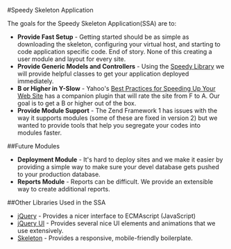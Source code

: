 #Speedy Skeleton Application

The goals for the Speedy Skeleton Application(SSA) are to:

* **Provide Fast Setup** - Getting started should be as simple as downloading the skeleton, configuring your virtual host, and starting to code application specific code.  End of story.  None of this creating a user module and layout for every site.
* **Provide Generic Models and Controllers** - Using the [Speedy Library](https://github.com/warren5236/speedy) we will provide helpful classes to get your application deployed immediately.
* **B or Higher in Y-Slow** - Yahoo's [Best Practices for Speeding Up Your Web Site](http://developer.yahoo.com/performance/rules.html/) has a companion plugin that will rate the site from F to A.  Our goal is to get a B or higher out of the box.
* **Provide Module Support** - The Zend Framework 1 has issues with the way it supports modules (some of these are fixed in version 2) but we wanted to provide tools that help you segregate your codes into modules faster.

##Future Modules
* **Deployment Module** - It's hard to deploy sites and we make it easier by providing a simple way to make sure your devel database gets pushed to your production database.
* **Reports Module** - Reports can be difficult.  We provide an extensible way to create additional reports.

##Other Libraries Used in the SSA

* [jQuery](jquery.com) - Provides a nicer interface to ECMAscript (JavaScript)
* [jQuery UI](http://jqueryui.com/) - Provides several nice UI elements and animations that we use extensively.
* [Skeleton](http://www.getskeleton.com/) - Provides a responsive, mobile-friendly boilerplate.
